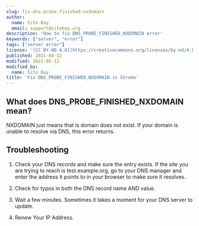 ```yaml
---
slug: fix-dns-probe-finished-nxdomain
author:
  name: Site Bay
  email: support@sitebay.org
description: 'How to fix DNS_PROBE_FINISHED_NXDOMAIN error'
keywords: ["server", "error"]
tags: ["server error"]
license: '[CC BY-ND 4.0](https://creativecommons.org/licenses/by-nd/4.0)'
published: 2021-04-12
modified: 2021-05-12
modified_by:
  name: Site Bay
title: 'Fix DNS_PROBE_FINISHED_NXDOMAIN in Chrome'
---
```


## What does DNS_PROBE_FINISHED_NXDOMAIN mean?

NXDOMAIN just means that is domain does not exist. If your domain is unable to resolve via DNS, this error returns.

## Troubleshooting

1. Check your DNS records and make sure the entry exists. If the site you are trying to reach is test.example.org, go to your DNS manager and enter the address it points to in your browser to make sure it resolves.

2. Check for typos in both the DNS record name AND value.

3. Wait a few minutes. Sometimes it takes a moment for your DNS server to update.

4. Renew Your IP Address.

